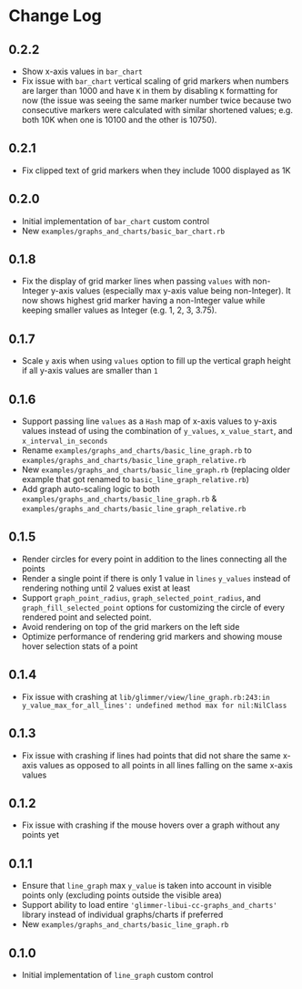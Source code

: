 # Change Log

## 0.2.2

- Show x-axis values in `bar_chart`
- Fix issue with `bar_chart` vertical scaling of grid markers when numbers are larger than 1000 and have `K` in them by disabling `K` formatting for now (the issue was seeing the same marker number twice because two consecutive markers were calculated with similar shortened values; e.g. both 10K when one is 10100 and the other is 10750).

## 0.2.1

- Fix clipped text of grid markers when they include 1000 displayed as 1K

## 0.2.0

- Initial implementation of `bar_chart` custom control
- New `examples/graphs_and_charts/basic_bar_chart.rb`

## 0.1.8

- Fix the display of grid marker lines when passing `values` with non-Integer y-axis values (especially max y-axis value being non-Integer). It now shows highest grid marker having a non-Integer value while keeping smaller values as Integer (e.g. 1, 2, 3, 3.75).

## 0.1.7

- Scale `y` axis when using `values` option to fill up the vertical graph height if all y-axis values are smaller than `1`

## 0.1.6

- Support passing line `values` as a `Hash` map of x-axis values to y-axis values instead of using the combination of `y_values`, `x_value_start`, and `x_interval_in_seconds`
- Rename `examples/graphs_and_charts/basic_line_graph.rb` to `examples/graphs_and_charts/basic_line_graph_relative.rb`
- New `examples/graphs_and_charts/basic_line_graph.rb` (replacing older example that got renamed to `basic_line_graph_relative.rb`)
- Add graph auto-scaling logic to both `examples/graphs_and_charts/basic_line_graph.rb` & `examples/graphs_and_charts/basic_line_graph_relative.rb`

## 0.1.5

- Render circles for every point in addition to the lines connecting all the points
- Render a single point if there is only 1 value in `lines` `y_values` instead of rendering nothing until 2 values exist at least
- Support `graph_point_radius`, `graph_selected_point_radius`, and `graph_fill_selected_point` options for customizing the circle of every rendered point and selected point.
- Avoid rendering on top of the grid markers on the left side
- Optimize performance of rendering grid markers and showing mouse hover selection stats of a point

## 0.1.4

- Fix issue with crashing at `lib/glimmer/view/line_graph.rb:243:in y_value_max_for_all_lines': undefined method max for nil:NilClass`

## 0.1.3

- Fix issue with crashing if lines had points that did not share the same x-axis values as opposed to all points in all lines falling on the same x-axis values

## 0.1.2

- Fix issue with crashing if the mouse hovers over a graph without any points yet

## 0.1.1

- Ensure that `line_graph` max `y_value` is taken into account in visible points only (excluding points outside the visible area)
- Support ability to load entire `'glimmer-libui-cc-graphs_and_charts'` library instead of individual graphs/charts if preferred
- New `examples/graphs_and_charts/basic_line_graph.rb`

## 0.1.0

- Initial implementation of `line_graph` custom control
